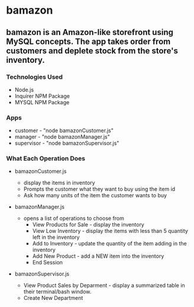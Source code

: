 # bamazon

## bamazon is an Amazon-like storefront using MySQL concepts. The app takes order from customers and deplete stock from the store's inventory. 

### Technologies Used

* Node.js
* Inquirer NPM Package
* MYSQL NPM Package

### Apps
* customer - "node bamazonCustomer.js"
* manager - "node bamazonManager.js"
* supervisor - "node bamazonSupervisor.js"

### What Each Operation Does

* bamazonCustomer.js
    * display the items in inventory
    * Prompts the customer what they want to buy using the item id
    * Ask how many units of the item the customer wants to buy

* bamazonManager.js
    * opens a list of operations to choose from
        * View Products for Sale - display the inventory
        * View Low Inventory - display the items with less than 5 quantity left in the inventory
        * Add to Inventory - update the quantity of the item adding in the inventory
        * Add New Product - add a NEW item into the inventory
        * End Session

* bamazonSupervisor.js
    * View Product Sales by Deparment - display a summarized table in their terminal/bash window.
    * Create New Department

